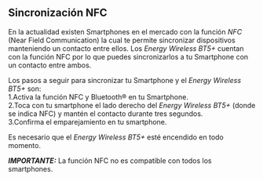 ## Sincronización NFC

En la actualidad existen Smartphones en el mercado con la función *NFC* (Near Field Communication) la cual te permite sincronizar dispositivos manteniendo un contacto entre ellos.
Los *Energy Wireless BT5+* cuentan con la función NFC por lo que puedes sincronizarlos a tu Smartphone con un contacto entre ambos.

Los pasos a seguir para sincronizar tu Smartphone y el *Energy Wireless BT5+* son:  
1.Activa la función NFC y Bluetooth® en tu Smartphone.  
2.Toca con tu smartphone el lado derecho del *Energy Wireless BT5+* (donde se indica NFC) y mantén el contacto durante tres segundos.  
3.Confirma el emparejamiento en tu smartphone.  

Es necesario que el *Energy Wireless BT5+* esté encendido en todo momento.

_**IMPORTANTE:**_ La función NFC no es compatible con todos los smartphones.
